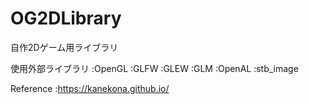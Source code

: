 OG2DLibrary
============
自作2Dゲーム用ライブラリ

使用外部ライブラリ
	:OpenGL
	:GLFW
	:GLEW
	:GLM
	:OpenAL
	:stb_image

Reference
	:https://kanekona.github.io/